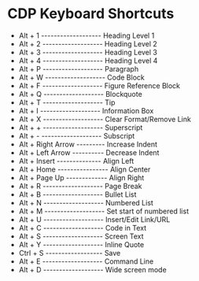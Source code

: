 # CDP Keyboard Shortcuts

* Alt + 1 ------------------- Heading Level 1
* Alt + 2 ------------------- Heading Level 2
* Alt + 3 ------------------- Heading Level 3
* Alt + 4 ------------------- Heading Level 4
* Alt + P ------------------- Paragraph
* Alt + W ------------------- Code Block
* Alt + F ------------------- Figure Reference Block
* Alt + Q ------------------- Blockquote
* Alt + T ------------------- Tip
* Alt + I ------------------- Information Box
* Alt + X ------------------- Clear Format/Remove Link
* Alt + + ------------------- Superscript
* Alt + - ------------------- Subscript
* Alt + Right Arrow --------- Increase Indent
* Alt + Left Arrow ---------- Decrease Indent
* Alt + Insert -------------- Align Left
* Alt + Home ---------------- Align Center
* Alt + Page Up ------------- Align Right
* Alt + R ------------------- Page Break
* Alt + B ------------------- Bullet List    
* Alt + N ------------------- Numbered List
* Alt + M ------------------- Set start of numbered list
* Alt + U ------------------- Insert/Edit Link/URL
* Alt + C ------------------- Code in Text
* Alt + S ------------------- Screen Text
* Alt + Y ------------------- Inline Quote
* Ctrl + S ------------------ Save
* Alt + E ------------------- Command Line
* Alt + D ------------------- Wide screen mode
